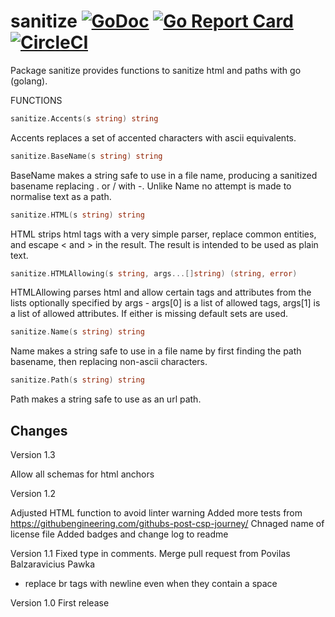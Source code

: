 sanitize [![GoDoc](https://godoc.org/github.com/kennygrant/sanitize?status.svg)](https://godoc.org/github.com/kennygrant/sanitize) [![Go Report Card](https://goreportcard.com/badge/github.com/kennygrant/sanitize)](https://goreportcard.com/report/github.com/kennygrant/sanitize) [![CircleCI](https://circleci.com/gh/kennygrant/sanitize.svg?style=svg)](https://circleci.com/gh/kennygrant/sanitize)
========

Package sanitize provides functions to sanitize html and paths with go (golang).

FUNCTIONS


```go
sanitize.Accents(s string) string
```

Accents replaces a set of accented characters with ascii equivalents.

```go
sanitize.BaseName(s string) string
```

BaseName makes a string safe to use in a file name, producing a sanitized basename replacing . or / with -. Unlike Name no attempt is made to normalise text as a path.

```go
sanitize.HTML(s string) string
```

HTML strips html tags with a very simple parser, replace common entities, and escape < and > in the result. The result is intended to be used as plain text.

```go
sanitize.HTMLAllowing(s string, args...[]string) (string, error)
```

HTMLAllowing parses html and allow certain tags and attributes from the lists optionally specified by args - args[0] is a list of allowed tags, args[1] is a list of allowed attributes. If either is missing default sets are used.

```go
sanitize.Name(s string) string
```

Name makes a string safe to use in a file name by first finding the path basename, then replacing non-ascii characters.

```go
sanitize.Path(s string) string
```

Path makes a string safe to use as an url path.


Changes
-------

Version 1.3

Allow all schemas for html anchors

Version 1.2

Adjusted HTML function to avoid linter warning
Added more tests from https://githubengineering.com/githubs-post-csp-journey/
Chnaged name of license file
Added badges and change log to readme

Version 1.1
Fixed type in comments.
Merge pull request from Povilas Balzaravicius Pawka
 - replace br tags with newline even when they contain a space

Version 1.0
First release
